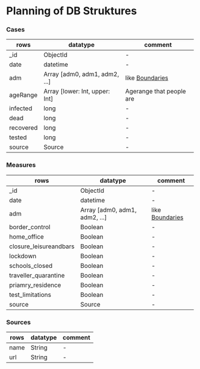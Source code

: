 # Planning of DB Struktures

### Cases
| rows | datatype | comment |
| ------------ | ------------ | ------------ |
| _id | ObjectId | - |
| date | datetime | - |
| adm | Array [adm0, adm1, adm2, ...]  | like [Boundaries](https://www.mapbox.com/boundaries/)
| ageRange | Array [lower: Int, upper: Int] | Agerange that people are |
| infected | long | - |
| dead | long | - |
| recovered | long | - |
| tested | long | - |
| source | Source | - |

### Measures
| rows | datatype | comment |
| ------------ | ------------ | ------------ |
| _id | ObjectId | - |
| date | datetime | - |
| adm | Array [adm0, adm1, adm2, ...]  | like [Boundaries](https://www.mapbox.com/boundaries/)
| border_control | Boolean | - |
| home_office | Boolean | - |
| closure_leisureandbars | Boolean | - |
| lockdown | Boolean | - |
| schools_closed | Boolean | - |
| traveller_quarantine | Boolean | - |
| priamry_residence | Boolean | - |
| test_limitations | Boolean | - |
| source | Source | - |

### Sources
| rows | datatype | comment |
| ------------ | ------------ | ------------ |
| name | String | - |
| url | String | - |
